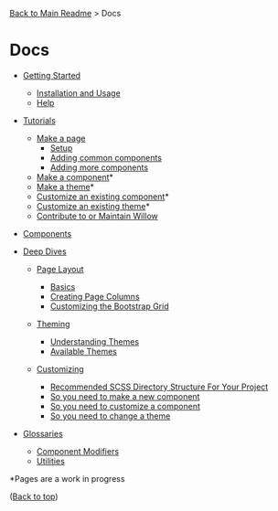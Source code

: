 [Back to Main Readme](../README.md) > Docs

# Docs

- [Getting Started](./getting-started.md)
  - [Installation and Usage](./getting-started.md#installation-and-usage)
  - [Help](./getting-started.md#help)

- [Tutorials](./tutorials/readme.md)
  - [Make a page](./tutorials/make-a-page.md)
    - [Setup](./tutorials/make-a-page.md#setup)
    - [Adding common components](./tutorials/make-a-page.md#add-common-components)
    - [Adding more components](./tutorials/make-a-page.md#add-more-components)
  - [Make a component](./tutorials/make-a-component.md)*
  - [Make a theme](./tutorials/make-a-theme.md)*
  - [Customize an existing component](./tutorials/customize-component.md)*
  - [Customize an existing theme](./tutorials/customize-theme.md)*
  - [Contribute to or Maintain Willow](../CONTRIBUTING.md)

- [Components](./components.md)

- [Deep Dives](./deep-dives/readme.md)
  - [Page Layout](./page-layout.md#page-layout)
    - [Basics](./page-layout.md#basics)
    - [Creating Page Columns](./page-layout.md#creating-page-columns)
    - [Customizing the Bootstrap Grid](./page-layout.md#customizing-the-bootstrap-grid)
  
  - [Theming](./theming.md)
    - [Understanding Themes](./theming.md#understanding-themes)
    - [Available Themes](./theming.md#available-themes)
  
  - [Customizing](./customizing.md)
    - [Recommended SCSS Directory Structure For Your Project](./customizing.md#recommended-scss-directory-structure-for-your-project)
    - [So you need to make a new component](./customizing.md#so-you-need-to-make-a-new-component)
    - [So you need to customize a component](./customizing.md#so-you-need-to-customize-a-component)
    - [So you need to change a theme](./customizing.md#so-you-need-to-change-a-theme)
  
- [Glossaries](#glossaries)
  - [Component Modifiers](./component-modifiers.md)
  - [Utilities](./utilities.md)

*Pages are a work in progress

([Back to top](#docs))